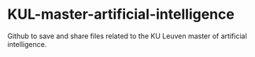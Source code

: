 # KUL-master-artificial-intelligence
Github to save and share files related to the KU Leuven master of artificial intelligence.
